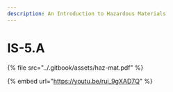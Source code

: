 ```yaml
---
description: An Introduction to Hazardous Materials
---
```


# IS-5.A

{% file src="../.gitbook/assets/haz-mat.pdf" %}

{% embed url="https://youtu.be/rui_9gXAD7Q" %}



